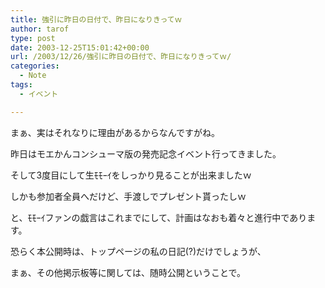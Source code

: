 ```yaml
---
title: 強引に昨日の日付で、昨日になりきってｗ
author: tarof
type: post
date: 2003-12-25T15:01:42+00:00
url: /2003/12/26/強引に昨日の日付で、昨日になりきってｗ/
categories:
  - Note
tags:
  - イベント

---
```

まぁ、実はそれなりに理由があるからなんですがね。

昨日はモエかんコンシューマ版の発売記念イベント行ってきました。
  
そして3度目にして生ﾓﾓｰｲをしっかり見ることが出来ましたｗ
  
しかも参加者全員へだけど、手渡しでプレゼント貰ったしｗ

と、ﾓﾓｰｲファンの戯言はこれまでにして、計画はなおも着々と進行中であります。
  
恐らく本公開時は、トップページの私の日記(?)だけでしょうが、
  
まぁ、その他掲示板等に関しては、随時公開ということで。